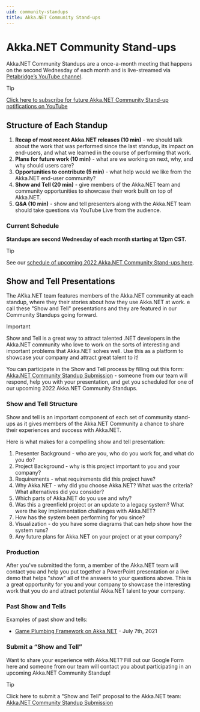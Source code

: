 ```yaml
---
uid: community-standups
title: Akka.NET Community Stand-ups
---
```


# Akka.NET Community Stand-ups

Akka.NET Community Standups are a once-a-month meeting that happens on the second Wednesday of each month and is live-streamed via [Petabridge’s YouTube channel](https://www.youtube.com/c/PetabridgeAcademy).

> [!TIP]
> [Click here to subscribe for future Akka.NET Community Stand-up notifications on YouTube](https://www.youtube.com/c/PetabridgeAcademy?sub_confirmation=1)

## Structure of Each Standup

1. **Recap of most recent Akka.NET releases (10 min)** - we should talk about the work that was performed since the last standup, its impact on end-users, and what we learned in the course of performing that work.
2. **Plans for future work (10 min)** - what are we working on next, why, and why should users care?
3. **Opportunities to contribute (5 min)** - what help would we like from the Akka.NET end-user community?
4. **Show and Tell (20 min)** - give members of the Akka.NET team and community opportunities to showcase their work built on top of Akka.NET.
5. **Q&A (10 min)** - show and tell presenters along with the Akka.NET team should take questions via YouTube Live from the audience.

### Current Schedule

**Standups are second Wednesday of each month starting at 12pm CST.**

> [!TIP]
> See our [schedule of upcoming 2022 Akka.NET Community Stand-ups here](https://github.com/akkadotnet/akka.net/discussions/5691).

## Show and Tell Presentations

The AKka.NET team features members of the Akka.NET community at each standup, where they their stories about how they use Akka.NET at work. e call these "Show and Tell" presentations and they are featured in our Community Standups going forward.

> [!IMPORTANT]
> Show and Tell is a great way to attract talented .NET developers in the Akka.NET community who love to work on the sorts of interesting and important problems that Akka.NET solves well. Use this as a platform to showcase your company and attract great talent to it!

You can participate in the Show and Tell process by filling out this form: [Akka.NET Community Standup Submission](https://forms.gle/zR1K2pygCFhdCG7v5) - someone from our team will respond, help you with your presentation, and get you scheduled for one of our upcoming 2022 Akka.NET Community Standups.

### Show and Tell Structure

Show and tell is an important component of each set of community stand-ups as it gives members of the Akka.NET Community a chance to share their experiences and success with Akka.NET.

Here is what makes for a compelling show and tell presentation:

1. Presenter Background - who are you, who do you work for, and what do you do?
2. Project Background - why is this project important to you and your company?
3. Requirements - what requirements did this project have?
4. Why Akka.NET - why did you choose Akka.NET? What was the criteria? What alternatives did you consider?
5. Which parts of Akka.NET do you use and why?
6. Was this a greenfield project or an update to a legacy system? What were the key implementation challenges with Akka.NET?
7. How has the system been performing for you since?
8. Visualization - do you have some diagrams that can help show how the system runs?
9. Any future plans for Akka.NET on your project or at your company?

### Production

After you've submitted the form, a member of the Akka.NET team will contact you and help you put together a PowerPoint presentation or a live demo that helps "show" all of the answers to your questions above. This is a great opportunity for you and your company to showcase the interesting work that you do and attract potential Akka.NET talent to your company.

### Past Show and Tells

Examples of past show and tells:

* [Game Plumbing Framework on Akka.NET](https://youtu.be/6AoDlK8LtFU?t=958) - July 7th, 2021

### Submit a “Show and Tell”

Want to share your experience with Akka.NET? Fill out our Google Form here and someone from our team will contact you about participating in an upcoming Akka.NET Community Standup!

> [!TIP]
> Click here to submit a "Show and Tell" proposal to the Akka.NET team: [Akka.NET Community Standup Submission](https://forms.gle/zR1K2pygCFhdCG7v5)